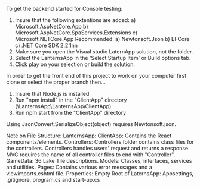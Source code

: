 To get the backend started for Console testing:

1) Insure that the following extentions are added: 
	a) Microsoft.AspNetCore.App
	b) Microsoft.AspNetCore.SpaServices.Extensions
	c) Microsoft.NETCore.App
	Recommended:
	a) Newtonsoft.Json
	b) EFCore
	c) .NET Core SDK 2.2.1nn
2) Make sure you open the Visual studio LaternApp solution, not the folder. 
3) Select the LanternsApp in the 'Select Startup Item' or Build options tab.
4) Click play on your selection or build the solution.


In order to get the front end of this project to work on your computer first clone or select the proper branch then...

1) Insure that Node.js is installed
2) Run "npm install" in the "ClientApp" directory (\LanternsApp\LanternsApp\ClientApp)
3) Run npm start from the "ClientApp" directory


Using JsonConvert.SerializeObject(object) requires Newtonsoft.json.


Note on File Structure: 
		LanternsApp:
		ClientApp:		Contains the React components/elements.
		Controllers:		Controllers folder contains class files for the controllers. Controllers 
					handles users' request and returns a response. MVC requires the name of all controller 
					files to end with "Controller".  
		GameData:		36 Lake Tile descriptions.
		Models:			Classes, interfaces, services and utilities. 
		Pages:			Contains various error messages and a viewimports.cshtml file.
		Properties:		Empty
		Root of LaternsApp: Appsettings, .gitignore, program.cs and start-up.cs 

